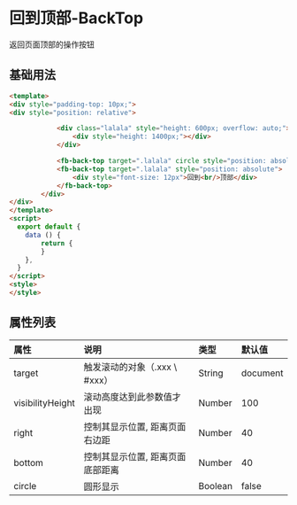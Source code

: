 [comment]: <> (fb-docs: docsify/fb-ui/01/back-top/README.md)

# 回到顶部-BackTop
返回页面顶部的操作按钮

## 基础用法


```html run {title:'示例演示'}
<template>
<div style="padding-top: 10px;">
<div style="position: relative">

			<div class="lalala" style="height: 600px; overflow: auto;">
				<div style="height: 1400px;"></div>
			</div>

			<fb-back-top target=".lalala" circle style="position: absolute" :bottom="100"></fb-back-top>
			<fb-back-top target=".lalala" style="position: absolute">
				<div style="font-size: 12px">回到<br/>顶部</div>
			</fb-back-top>
		</div>
</div>
</template>
<script>
  export default {
	data () {
		return {
		}
	},
  }
</script>
<style>
</style>
```

## 属性列表

| 属性 | 说明 | 类型 | 默认值 |
|:-----|:----|:-----|:-------|
| target | 触发滚动的对象（.xxx \ #xxx）  | String | document
| visibilityHeight | 滚动高度达到此参数值才出现 | Number | 100
| right | 控制其显示位置, 距离页面右边距 | Number | 40
| bottom | 控制其显示位置, 距离页面底部距离 | Number | 40 |
| circle | 圆形显示 | Boolean | false |
